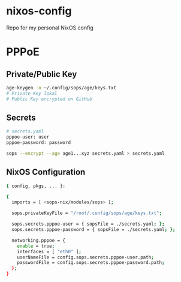 # nixos-config
Repo for my personal NixOS config

# PPPoE

## Private/Public Key
```bash
age-keygen -o ~/.config/sops/age/keys.txt
# Private Key lokal
# Public Key encrypted on GitHub
```

## Secrets

```bash
# secrets.yaml
pppoe-user: user
pppoe-password: password
```

```bash
sops --encrypt --age age1...xyz secrets.yaml > secrets.yaml
```

## NixOS Configuration

```bash
{ config, pkgs, ... }:

{
  imports = [ <sops-nix/modules/sops> ];

  sops.privateKeyFile = "/root/.config/sops/age/keys.txt";

  sops.secrets.pppoe-user = { sopsFile = ./secrets.yaml; };
  sops.secrets.pppoe-password = { sopsFile = ./secrets.yaml; };

  networking.pppoe = {
    enable = true;
    interfaces = [ "eth0" ];
    userNameFile = config.sops.secrets.pppoe-user.path;
    passwordFile = config.sops.secrets.pppoe-password.path;
  };
}
```

